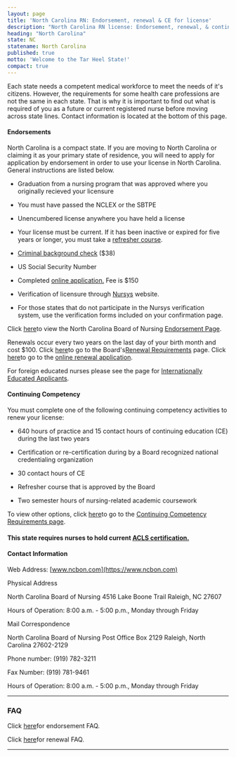 ```yaml
---
layout: page
title: 'North Carolina RN: Endorsement, renewal & CE for license'
description: "North Carolina RN license: Endorsement, renewal, & continuing ed. Stay compliant & advance your career.\r"
heading: "North Carolina"
state: NC
statename: North Carolina
published: true
motto: 'Welcome to the Tar Heel State!'
compact: true
---
```


Each state needs a competent medical workforce to meet the needs of it's
citizens. However, the requirements for some health care professions are
not the same in each state. That is why it is important to find out what
is required of you as a future or current registered nurse before moving
across state lines. Contact information is located at the bottom of this
page.

#### Endorsements

North Carolina is a compact state. If you are moving to North Carolina
or claiming it as your primary state of residence, you will need to
apply for application by endorsement in order to use your license in
North Carolina. General instructions are listed below.

-   Graduation from a nursing program that was approved where you
    originally recieved your licensure

-   You must have passed the NCLEX or the SBTPE

-   Unencumbered license anywhere you have held a license

-   Your license must be current. If it has been inactive or expired for
    five years or longer, you must take a [refresher
    course](https://www.ncbon.com/dcp/i/licensurelisting-renewalreinstatement-refresher-courses).

-   [Criminal background
    check](https://www.ncbon.com/dcp/i/838a6f87-20aa-4e11-819f-af65db7042d7)
    (\$38)

-   US Social Security Number

-   Completed [online
    application.](https://www.ncbon.com/dcp/i/licensurelisting-licensure-by-endorsement-endorsement-application)
    Fee is \$150

-   Verification of licensure through
    [Nursys](https://www.ncbon.com/MyFiles/Downloads/NURSYS-Information.pdf)
    website.

  -   For those states that do not participate in the Nursys
        verification system, use the verification forms included on your
        confirmation page.

Click
[here](https://www.ncbon.com/dcp/i/licensurelisting-licensure-by-endorsement-endorsement-requirements)to
view the North Carolina Board of Nursing [Endorsement
Page](https://www.ncbon.com/dcp/i/licensurelisting-licensure-by-endorsement-endorsement-requirements).

Renewals occur every two years on the last day of your birth month and
cost \$100. Click
[here](https://www.ncbon.com/dcp/i/licensurelisting-renewalreinstatement-renewal-requirements)to
go to the Board's[Renewal
Requirements](https://www.ncbon.com/dcp/i/licensurelisting-renewalreinstatement-renewal-requirements)
page. Click
[here](https://www.ncbon.com/dcp/i/licensurelisting-renewalreinstatement-licensure-by-renewal-rnlpn)to
go to the [online renewal
application](https://www.ncbon.com/dcp/i/licensurelisting-renewalreinstatement-licensure-by-renewal-rnlpn).

For foreign educated nurses please see the page for [Internationally
Educated
Applicants](https://www.ncbon.com/dcp/i/licensurelisting-licensure-by-examination-internationally-educated-applicants).

#### Continuing Competency

You must complete one of the following continuing competency activities
to renew your license:

-   640 hours of practice and 15 contact hours of continuing education
    (CE) during the last two years

-   Certification or re-certification during by a Board recognized
    national credentialing organization

-   30 contact hours of CE

-   Refresher course that is approved by the Board

-   Two semester hours of nursing-related academic coursework

To view other options, click
[here](https://www.ncbon.com/licensure-listing-continuing-competence)to
go to the [Continuing Competency Requirements
page](https://www.ncbon.com/licensure-listing-continuing-competence).

#### This state requires nurses to hold current [ACLS certification.](https://www.acls.net/north-carolina-acls-pals-bls)

#### Contact Information

Web Address: [www.ncbon.com](https://www.ncbon.com)

Physical Address

North Carolina Board of Nursing
4516 Lake Boone Trail
Raleigh, NC 27607

Hours of Operation: 8:00 a.m. - 5:00 p.m., Monday through Friday

Mail Correspondence

North Carolina Board of Nursing
Post Office Box 2129
Raleigh, North Carolina 27602-2129

Phone number: (919) 782-3211

Fax Number: (919) 781-9461

Hours of Operation: 8:00 a.m. - 5:00 p.m., Monday through Friday

* * * * *

### FAQ

Click
[here](https://www.ncbon.com/dcp/i/licensurelisting-licensure-by-endorsement-faq--endorsement)for
endorsement FAQ.

Click
[here](https://www.ncbon.com/dcp/i/licensurelisting-renewalreinstatement-faq--renewal-reinstatement)for
renewal FAQ.

* * * * *
